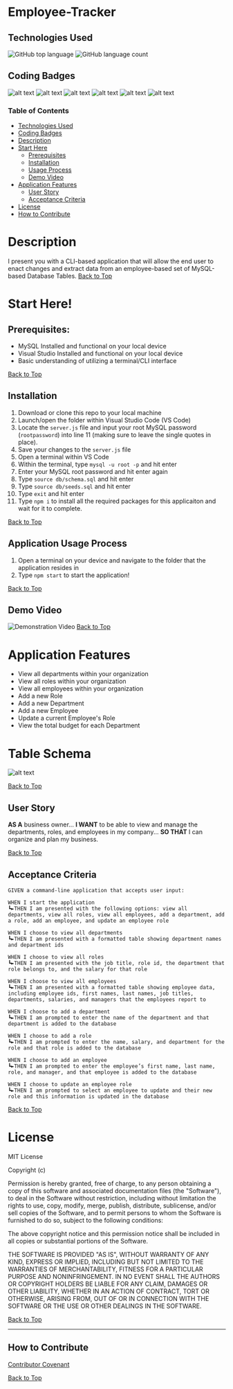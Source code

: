 # Employee-Tracker
## Technologies Used
![GitHub top language](https://img.shields.io/github/languages/top/eSTee3/Employee-Tracker?color=green&logo=github&logoColor=green)
![GitHub language count](https://img.shields.io/github/languages/count/eSTee3/Employee-Tracker?color=green&logo=github&logoColor=green)

## Coding Badges
![alt text](https://img.shields.io/badge/Express.js-000000?style=for-the-badge&logo=express&logoColor=white)
![alt text](https://img.shields.io/badge/Node.js-339933?style=for-the-badge&logo=nodedotjs&logoColor=white)
![alt text](https://img.shields.io/badge/JavaScript-323330?style=for-the-badge&logo=javascript&logoColor=F7DF1E)
![alt text](https://img.shields.io/badge/MySQL-005C84?style=for-the-badge&logo=mysql&logoColor=white)
![alt text](https://img.shields.io/badge/Inquirer-package-red)
![alt text](https://img.shields.io/badge/console.table-package-red)

### Table of Contents
- [Technologies Used](#technologies-used)
- [Coding Badges](#coding-badges)
- [Description](#description)
- [Start Here](#start-here)
  - [Prerequisites](#prerequisites)
  - [Installation](#installation)
  - [Usage Process](#application-usage-process)
  - [Demo Video](#application-demo-video)
- [Application Features](#application-features)
  - [User Story](#user-story)
  - [Acceptance Criteria](#acceptance-criteria)
- [License](#license)
- [How to Contribute](#how-to-contribute)

# Description
I present you with a CLI-based application that will allow the end user to enact changes and extract data from an employee-based set of MySQL-based Database Tables. [Back to Top](#technologies-used)

# Start Here!
## Prerequisites:
- MySQL Installed and functional on your local device
- Visual Studio Installed and functional on your local device
- Basic understanding of utilizing a terminal/CLI interface

[Back to Top](#technologies-used)
## Installation
1. Download or clone this repo to your local machine
2. Launch/open the folder within Visual Studio Code (VS Code)
3. Locate the `server.js` file and input your root MySQL password (`rootpassword`) into line 11 (making sure to leave the single quotes in place).
4. Save your changes to the `server.js` file
5. Open a terminal within VS Code
6. Within the terminal, type `mysql -u root -p` and hit enter
7. Enter your MySQL root password and hit enter again
8. Type `source db/schema.sql` and hit enter
9. Type `source db/seeds.sql` and hit enter
10. Type `exit` and hit enter
11. Type `npm i` to install all the required packages for this applicaiton and wait for it to complete.

[Back to Top](#technologies-used)

## Application Usage Process
1. Open a terminal on your device and navigate to the folder that the application resides in
3. Type `npm start` to start the application!

[Back to Top](#technologies-used)

## Demo Video
![Demonstration Video](./resources/Application%20Demo.gif)
[Back to Top](#technologies-used)
# Application Features
- View all departments within your organization
- View all roles within your organization
- View all employees within your organization
- Add a new Role
- Add a new Department
- Add a new Employee
- Update a current Employee's Role
- View the total budget for each Department

# Table Schema
![alt text](./resources/Table%20Schema.png)

[Back to Top](#technologies-used)
## User Story
**AS A** business owner... **I WANT** to be able to view and manage the departments, roles, and employees in my company... **SO THAT** I can organize and plan my business.

[Back to Top](#technologies-used)
## Acceptance Criteria

```
GIVEN a command-line application that accepts user input:

WHEN I start the application
┗►THEN I am presented with the following options: view all departments, view all roles, view all employees, add a department, add a role, add an employee, and update an employee role

WHEN I choose to view all departments
┗►THEN I am presented with a formatted table showing department names and department ids

WHEN I choose to view all roles
┗►THEN I am presented with the job title, role id, the department that role belongs to, and the salary for that role

WHEN I choose to view all employees
┗►THEN I am presented with a formatted table showing employee data, including employee ids, first names, last names, job titles, departments, salaries, and managers that the employees report to

WHEN I choose to add a department
┗►THEN I am prompted to enter the name of the department and that department is added to the database

WHEN I choose to add a role
┗►THEN I am prompted to enter the name, salary, and department for the role and that role is added to the database

WHEN I choose to add an employee
┗►THEN I am prompted to enter the employee’s first name, last name, role, and manager, and that employee is added to the database

WHEN I choose to update an employee role
┗►THEN I am prompted to select an employee to update and their new role and this information is updated in the database

```
[Back to Top](#technologies-used)
# License

MIT License

Copyright (c)

Permission is hereby granted, free of charge, to any person obtaining a copy
of this software and associated documentation files (the "Software"), to deal
in the Software without restriction, including without limitation the rights
to use, copy, modify, merge, publish, distribute, sublicense, and/or sell
copies of the Software, and to permit persons to whom the Software is
furnished to do so, subject to the following conditions:

The above copyright notice and this permission notice shall be included in all
copies or substantial portions of the Software.

THE SOFTWARE IS PROVIDED "AS IS", WITHOUT WARRANTY OF ANY KIND, EXPRESS OR
IMPLIED, INCLUDING BUT NOT LIMITED TO THE WARRANTIES OF MERCHANTABILITY,
FITNESS FOR A PARTICULAR PURPOSE AND NONINFRINGEMENT. IN NO EVENT SHALL THE
AUTHORS OR COPYRIGHT HOLDERS BE LIABLE FOR ANY CLAIM, DAMAGES OR OTHER
LIABILITY, WHETHER IN AN ACTION OF CONTRACT, TORT OR OTHERWISE, ARISING FROM,
OUT OF OR IN CONNECTION WITH THE SOFTWARE OR THE USE OR OTHER DEALINGS IN THE
SOFTWARE.

[Back to Top](#technologies-used)

---

## How to Contribute

[Contributor Covenant](https://www.contributor-covenant.org/)

[Back to Top](#technologies-used)
